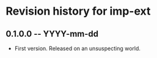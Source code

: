 # Revision history for imp-ext

## 0.1.0.0 -- YYYY-mm-dd

* First version. Released on an unsuspecting world.
